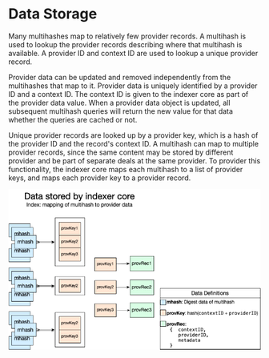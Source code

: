 # Data Storage

Many multihashes map to relatively few provider records. A multihash is used to lookup the provider records describing where that multihash is available. A provider ID and context ID are used to lookup a unique provider record.

Provider data can be updated and removed independently from the multihashes that map to it. Provider data is uniquely identified by a provider ID and a context ID. The context ID is given to the indexer core as part of the provider data value. When a provider data object is updated, all subsequent multihash queries will return the new value for that data whether the queries are cached or not.

Unique provider records are looked up by a provider key, which is a hash of the provider ID and the record's context ID. A multihash can map to multiple provider records, since the same content may be stored by different provider and be part of separate deals at the same provider. To provider this functionality, the indexer core maps each multihash to a list of provider keys, and maps each provider key to a provider record.

![indexer-core-data](indexer-core-data.png)
